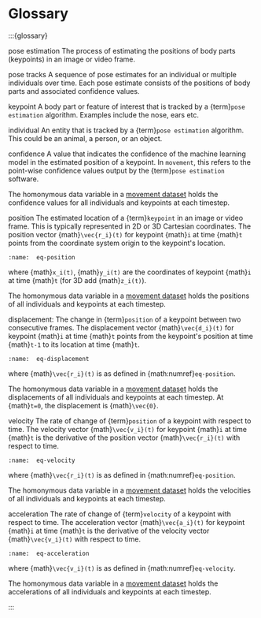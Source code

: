 # Glossary

:::{glossary}

pose estimation
  The process of estimating the positions of body parts (keypoints) in an image
  or video frame.

pose tracks
  A sequence of pose estimates for an individual or multiple individuals over time.
  Each pose estimate consists of the positions of body parts and associated confidence values.

keypoint
  A body part or feature of interest that is tracked by a
  {term}`pose estimation` algorithm. Examples include the nose, ears etc.

individual
  An entity that is tracked by a {term}`pose estimation` algorithm.
  This could be an animal, a person, or an object.

confidence
  A value that indicates the confidence of the machine learning model in the
  estimated position of a keypoint. In `movement`, this refers to the
  point-wise confidence values output by the {term}`pose estimation` software.

  The homonymous data variable in a [movement dataset](target-poses-and-bboxes-dataset) holds
  the confidence values for all individuals and keypoints at each timestep.

position
  The estimated location of a {term}`keypoint` in an image or video frame.
  This is typically represented in 2D or 3D Cartesian coordinates.
  The position vector {math}`\vec{r_i}(t)` for keypoint {math}`i` at time {math}`t`
  points from the coordinate system origin to the keypoint's location.
  ```{math} \vec{r_i}(t) = (x_i(t), y_i(t))
  :name:  eq-position
  ```
  where {math}`x_i(t)`, {math}`y_i(t)` are the coordinates of
  keypoint {math}`i` at time {math}`t` (for 3D add {math}`z_i(t)`).

  The homonymous data variable in a [movement dataset](target-poses-and-bboxes-dataset)
  holds the positions of all individuals and keypoints at each timestep.

displacement:
  The change in {term}`position` of a keypoint between two consecutive frames.
  The displacement vector {math}`\vec{d_i}(t)` for keypoint {math}`i` at time
  {math}`t` points from the keypoint's position at time {math}`t-1` to its
  location at time {math}`t`.
  ```{math} \vec{d_i}(t) = \vec{r_i}(t) - \vec{r_i}(t-1)
  :name:  eq-displacement
  ```
  where {math}`\vec{r_i}(t)` is as defined in {math:numref}`eq-position`.

  The homonymous data variable in a [movement dataset](target-poses-and-bboxes-dataset)
  holds the displacements of all individuals and keypoints at each timestep.
  At {math}`t=0`, the displacement is {math}`\vec{0}`.

velocity
  The rate of change of {term}`position` of a keypoint with respect to time.
  The velocity vector {math}`\vec{v_i}(t)` for keypoint {math}`i` at time
  {math}`t` is the derivative of the position vector {math}`\vec{r_i}(t)`
  with respect to time.
  ```{math} \vec{v_i}(t) = \frac{d\vec{r_i}(t)}{dt}
  :name:  eq-velocity
  ```
  where {math}`\vec{r_i}(t)` is as defined in {math:numref}`eq-position`.

  The homonymous data variable in a [movement dataset](target-poses-and-bboxes-dataset)
  holds the velocities of all individuals and keypoints at each timestep.

acceleration
  The rate of change of {term}`velocity` of a keypoint with respect to time.
  The acceleration vector {math}`\vec{a_i}(t)` for keypoint {math}`i` at time
  {math}`t` is the derivative of the velocity vector {math}`\vec{v_i}(t)`
  with respect to time.
  ```{math} \vec{a_i}(t) = \frac{d\vec{v_i}(t)}{dt}
  :name:  eq-acceleration
  ```
  where {math}`\vec{v_i}(t)` is as defined in {math:numref}`eq-velocity`.

  The homonymous data variable in a [movement dataset](target-poses-and-bboxes-dataset)
  holds the accelerations of all individuals and keypoints at each timestep.

:::
